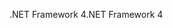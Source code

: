 <span data-ttu-id="ebd97-101">.NET Framework 4</span><span class="sxs-lookup"><span data-stu-id="ebd97-101">.NET Framework 4</span></span>